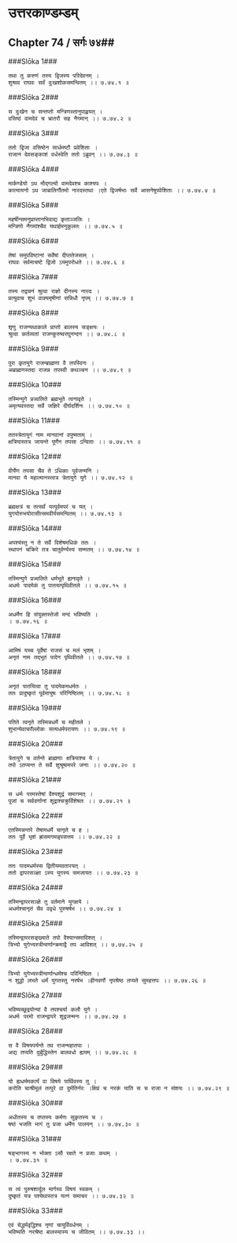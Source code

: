 उत्तरकाण्डम्डम्
===============================


## Chapter 74  / सर्गः ७४##


###Slōka 1###


    तथा तु करुणं तस्य द्विजस्य परिदेवनम् ।
    शुश्राव राघवः सर्वं दुःखशोकसमन्वितम् ।। ७.७४.१ ॥


###Slōka 2###


    स दुःखेन च सन्तप्तो मन्त्रिणस्तानुपाह्वयत् ।
    वसिष्ठं वामदेवं च भ्रातरौ सह नैगमान् ।। ७.७४.२ ॥


###Slōka 3###


    ततो द्विजा वसिष्ठेन सार्धमष्टौ प्रवेशिताः ।
    राजानं देवसङ्काशं वर्धस्वेति ततो ऽब्रुवन् ।। ७.७४.३ ॥


###Slōka 4###


    मार्कण्डेयो ऽथ मौद्गल्यो वामदेवश्च काश्यपः ।
    कात्यायनो ऽथ जाबालिर्गौतमो नारदस्तथा ।एते द्विजर्षभाः सर्वे आसनेषूपवेशिताः ।। ७.७४.४ ॥


###Slōka 5###


    महर्षीन्समनुप्राप्तानभिवाद्य कृताञ्जलिः ।
    मन्त्रिणो नैगमांश्चैव यथार्हमनुकूलतः ।। ७.७४.५ ॥


###Slōka 6###


    तेषां समुपविष्टानां सर्वेषां दीप्ततेजसाम् ।
    राघवः सर्वमाचष्टे द्विजो ऽयमुपरोधते ।। ७.७४.६ ॥


###Slōka 7###


    तस्य तद्वचनं श्रुत्वा राज्ञो दीनस्य नारदः ।
    प्रत्युवाच शुभं वाक्यमृषीणां सन्निधौ नृपम् ।। ७.७४.७ ॥


###Slōka 8###


    शृणु राजन्यथाकाले प्राप्तो बालस्य सङ्क्षयः ।
    श्रुत्वा कर्तव्यतां राजन्कुरुष्वरघुनन्दन ।। ७.७४.८ ॥


###Slōka 9###


    पुरा कृतयुगे राजन्ब्राह्मणा वै तपस्विनः ।
    अब्राह्मणस्तदा राजन्न तपस्वी कथञ्चन ।। ७.७४.९ ॥


###Slōka 10###


    तस्मिन्युगे प्रज्वलिते ब्रह्मभूते त्वनावृते ।
    अमृत्यवस्तदा सर्वे जज्ञिरे दीर्घदर्शिनः ।। ७.७४.१० ॥


###Slōka 11###


    ततस्त्रेतायुगं नाम मानवानां वपुष्मताम् ।
    क्षत्रियास्तत्र जायन्ते पूर्णेन तपसा ऽन्विताः ।। ७.७४.११ ॥


###Slōka 12###


    वीर्येण तपसा चैव ते ऽधिकाः पूर्वजन्मनि ।
    मानवा ये महात्मानस्त्वत्र त्रेतायुगे युगे ।। ७.७४.१२ ॥


###Slōka 13###


    ब्रह्मक्षत्रं च तत्सर्वं यत्पूर्वमपरं च यत् ।
    युगयोरुभयोरासीत्समवीर्यसमन्वितम् ।। ७.७४.१३ ॥


###Slōka 14###


    अपश्यंस्तु न ते सर्वे विशेषमधिकं ततः ।
    स्थापनं चक्रिरे तत्र चातुर्वर्ण्यस्य सम्मतम् ।। ७.७४.१४ ॥


###Slōka 15###


    तस्मिन्युगे प्रज्वलिते धर्मभूते ह्यनावृते ।
    अधर्मः पादमेकं तु पातयत्पृथिवीतले ।। ७.७४.१५ ॥


###Slōka 16###


    अधर्मेण हि संयुक्तस्तेजो मन्दं भविष्यति ।
    । ७.७४.१६ ॥


###Slōka 17###


    आमिषं यच्च पूर्वेषां राजसं च मलं भृशम् ।
    अनृतं नाम तद्भूतं पादेन पृथिवीतले ।। ७.७४.१७ ॥


###Slōka 18###


    अनृतं पातयित्वा तु पादमेकमधर्मतः ।
    ततः प्रादुष्कृतं पूर्वमायुषः परिनिष्ठितम् ।। ७.७४.१८ ॥


###Slōka 19###


    पतिते त्वनृते तस्मिन्नधर्मे च महीतले ।
    शुभान्येवाचरँल्लोकः सत्यधर्मपरायणः ।। ७.७४.१९ ॥


###Slōka 20###


    त्रेतायुगे च वर्तन्ते ब्राह्मणाः क्षत्रियाश्च ये ।
    तपो ऽतप्यन्त ते सर्वे शुश्रूषामपरे जनाः ।। ७.७४.२० ॥


###Slōka 21###


    स धर्मः परमस्तेषां वैश्यशूद्रं समागमत् ।
    पूजां च सर्ववर्णानां शूद्राश्चक्रुर्विशेषतः ।। ७.७४.२१ ॥


###Slōka 22###


    एतस्मिन्नन्तरे तेषामधर्मे चानृते च ह ।
    ततः पूर्वे भृशं ह्रासमगमन्नृपसत्तम ।। ७.७४.२२ ॥


###Slōka 23###


    ततः पादमधर्मस्स द्वितीयमवतारयत् ।
    ततो द्वापरसञ्ज्ञा ऽस्य युगस्य समजायत ।। ७.७४.२३ ॥


###Slōka 24###


    तस्मिन्द्वापरसञ्ज्ञे तु वर्तमाने युगक्षये ।
    अधर्मश्चानृतं चैव ववृधे पुरुषर्षभ ।। ७.७४.२४ ॥


###Slōka 25###


    तस्मिन्द्वापरसङ्ख्याते तपो वैश्यान्समाविशत् ।
    त्रिभ्यो युगेभ्यस्त्रीन्वर्णान्क्रमाद्वै तप आविशत् ।। ७.७४.२५ ॥


###Slōka 26###


    त्रिभ्यो युगेभ्यस्त्रीन्वर्णान्धर्मश्च परिनिष्ठितः ।
    न शुद्धो लभते धर्मं युगतस्तु नरर्षभ ।हीनवर्णो नृपश्रेष्ठ तप्यते सुमहत्तपः ।। ७.७४.२६ ॥


###Slōka 27###


    भविष्यच्छूद्रयोन्यां वै तपश्चर्या कलौ युगे ।
    अधर्मः परमो राजन्द्वापरे शूद्रजन्मनः ।। ७.७४.२७ ॥


###Slōka 28###


    स वै विषयपर्यन्ते तव राजन्महातपाः ।
    अद्य तप्यति दुर्बुद्धिस्तेन बालवधो ह्ययम् ।। ७.७४.२८ ॥


###Slōka 29###


    यो ह्यधर्ममकार्यं वा विषये पार्थिवस्य तु ।
    करोति चाश्रीमूलं तत्पुरे वा दुर्मतिर्नरः ।क्षिप्रं च नरकं याति स च राजा न संशयः ।। ७.७४.२९ ॥


###Slōka 30###


    अधीतस्य च तप्तस्य कर्मणः सुकृतस्य च ।
    षष्ठं भजति भागं तु प्रजा धर्मेण पालयन् ।। ७.७४.३० ॥


###Slōka 31###


    षङ्भागस्य न भोक्ता ऽसौ रक्षते न प्रजाः कथम् ।
    । ७.७४.३१ ॥


###Slōka 32###


    स त्वं पुरुषशार्दूल मार्गस्व विषयं स्वकम् ।
    दुष्कृतं यत्र पश्येथास्तत्र यत्नं समाचर ।। ७.७४.३२ ॥


###Slōka 33###


    एवं चेद्धर्मवृद्धिश्च नृणां चायुर्विवर्धनम् ।
    भविष्यति नरश्रेष्ठ बालस्यास्य च जीवितम् ।। ७.७४.३३ ।।


